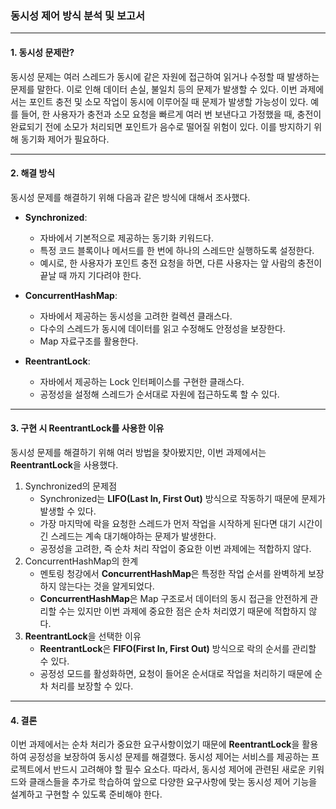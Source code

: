### 동시성 제어 방식 분석 및 보고서

---

#### 1. **동시성 문제란?**

동시성 문제는 여러 스레드가 동시에 같은 자원에 접근하여 읽거나 수정할 때 발생하는 문제를 말한다.
이로 인해 데이터 손실, 불일치 등의 문제가 발생할 수 있다.
이번 과제에서는 포인트 충전 및 소모 작업이 동시에 이루어질 때 문제가 발생할 가능성이 있다.
예를 들어, 한 사용자가 충전과 소모 요청을 빠르게 여러 번 보낸다고 가정했을 때,
충전이 완료되기 전에 소모가 처리되면 포인트가 음수로 떨어질 위험이 있다.
이를 방지하기 위해 동기화 제어가 필요하다.

---

#### 2. **해결 방식**
동시성 문제를 해결하기 위해 다음과 같은 방식에 대해서 조사했다.

- **Synchronized**:
    - 자바에서 기본적으로 제공하는 동기화 키워드다.
    - 특정 코드 블록이나 메서드를 한 번에 하나의 스레드만 실행하도록 설정한다.
    - 예시로, 한 사용자가 포인트 충전 요청을 하면, 다른 사용자는 앞 사람의 충전이 끝날 때 까지 기다려야 한다.

- **ConcurrentHashMap**:
    - 자바에서 제공하는 동시성을 고려한 컬렉션 클래스다.
    - 다수의 스레드가 동시에 데이터를 읽고 수정해도 안정성을 보장한다.
    - Map 자료구조를 활용한다.

- **ReentrantLock**:
    - 자바에서 제공하는 Lock 인터페이스를 구현한 클래스다.
    - 공정성을 설정해 스레드가 순서대로 자원에 접근하도록 할 수 있다.

---

#### 3. **구현 시 ReentrantLock를 사용한 이유**
동시성 문제를 해결하기 위해 여러 방법을 찾아봤지만, 이번 과제에서는 **ReentrantLock**을 사용했다.
1. Synchronized의 문제점
      - Synchronized는 **LIFO(Last In, First Out)** 방식으로 작동하기 때문에 문제가 발생할 수 있다.
      - 가장 마지막에 락을 요청한 스레드가 먼저 작업을 시작하게 된다면 대기 시간이 긴 스레드는 계속 대기해야하는 문제가 발생한다.
      - 공정성을 고려한, 즉 순차 처리 작업이 중요한 이번 과제에는 적합하지 않다.
2. ConcurrentHashMap의 한계
      - 멘토링 청강에서 **ConcurrentHashMap**은 특정한 작업 순서를 완벽하게 보장하지 않는다는 것을 알게되었다.
      - **ConcurrentHashMap**은 Map 구조로서 데이터의 동시 접근을 안전하게 관리할 수는 있지만 이번 과제에 중요한 점은 순차 처리였기 때문에 적합하지 않다.
3. **ReentrantLock**을 선택한 이유
    - **ReentrantLock**은 **FIFO(First In, First Out)** 방식으로 락의 순서를 관리할 수 있다. 
    - 공정성 모드를 활성화하면, 요청이 들어온 순서대로 작업을 처리하기 때문에 순차 처리를 보장할 수 있다.
---

#### 4. **결론**
이번 과제에서는 순차 처리가 중요한 요구사항이었기 때문에 **ReentrantLock**을 활용하여 공정성을 보장하여 동시성 문제를 해결했다.
동시성 제어는 서비스를 제공하는 프로젝트에서 반드시 고려해야 할 필수 요소다. 
따라서, 동시성 제어에 관련된 새로운 키워드와 클래스들을 추가로 학습하여 앞으로 다양한 요구사항에 맞는 동시성 제어 기능을 설계하고 구현할 수 있도록 준비해야 한다.
